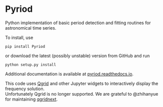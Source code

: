 # Pyriod

Python implementation of basic period detection and fitting routines for astronomical time series.

<!---Give it a spin before you install [with Binder](https://mybinder.org/v2/gh/keatonb/Pyriod/HEAD?filepath=examples%2FTSC2_Demo.ipynb).--->

To install, use

```pip install Pyriod```

or download the latest (possibly unstable) version from GitHub and run

```python setup.py install```

Additional documentation is available at [pyriod.readthedocs.io](https://pyriod.readthedocs.io).

This code uses [Qgrid](https://github.com/quantopian/qgrid) and other Jupyter widgets to interactively display the frequency solution.  
Unfortunately Qgrid is no longer supported. We are grateful to @zhihanyue for maintaining [qgridnext](https://github.com/zhihanyue/qgridnext).

